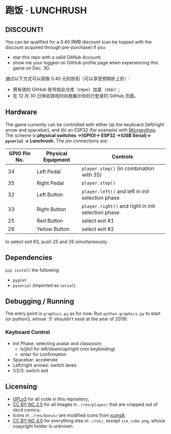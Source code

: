 # 跑饭 · LUNCHRUSH

## DISCOUNT!
You can be qualified for a 0.40 RMB discount
(can be topped with the discount acquired through pre-purchase) if you:
- star this repo with a valid GitHub Account;
- show me your logged-on GitHub profile page when experiencing this game on Dec. 30.

通过以下方式可以获取 0.40 元的折扣（可以享受预购折上折）：
- 用有效的 GitHub 账号给此仓库（repo）加星（star）；
- 在 12 月 30 日体验游戏时向我展示你的已登录的 GitHub 页面。

## Hardware

The game currently can be controlled with either (a) the keyboard (left/right arrow and spacebar), and (b) an ESP32 (for example) with [Micropython](https://micropython.org). The scheme is **physical switches ->(GPIO)-> ESP32 ->(USB Serial)-> `pyserial` -> Lunchrush.** The pin connections are:

GPIO Pin No. | Physical Equipment | Controls
---|---|---
34 | Left Pedal | `player.step()` (in combination with 35)
35 | Right Pedal | `player.step()`
32 | Left Button | `player.left()` and left in init selection phase
33 | Right Button | `player.right()` and right in init selection phase
25 | Red Button | select exit #1
26 | Yellow Button | select exit #2

to select exit #3, push 25 and 26 simultaneously.

## Dependencies

`pip install` the following:

- `pyglet`
- `pyserial` (imported as `serial`)

## Debugging / Running

The entry point is `graphics.py` as for now. Run `python graphics.py` to start (or python3, whose '3' shouldn't exist at the year of 2019).

### Keyboard Control

- Init Phase: selecting avatar and classroom
    - h/j/k/l for left/down/up/right (vim keybinding)
    - enter for confirmation
- Spacebar: accelerate
- Left/right arrows: switch lanes
- 1/2/3: switch exit

## Licensing

- [GPLv3](https://www.gnu.org/licenses/gpl-3.0) for all code in this repository;
- [CC BY-NC 2.5](https://creativecommons.org/licenses/by-nc/2.5/) for all images in `./res/player/` that are cropped out of xkcd comics;
- Icons in `./res/bonus/` are modified icons from [icons8](https://icons8.com);
- [CC BY-NC 4.0](https://creativecommons.org/licenses/by-nc/4.0/) for everything else in `./res/`, except `ice_cube.png`,  whose copyright holder is unknown.
